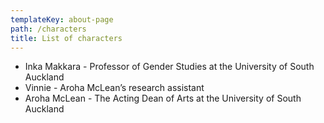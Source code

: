 ```yaml
---
templateKey: about-page
path: /characters
title: List of characters
---
```

* Inka Makkara - Professor of Gender Studies at the University of South Auckland
* Vinnie - Aroha McLean’s research assistant
* Aroha McLean - The Acting Dean of Arts at the University of South Auckland